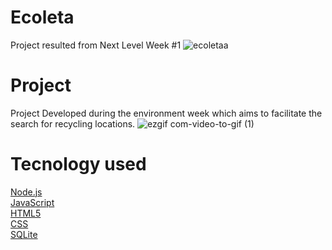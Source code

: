 # Ecoleta
Project resulted from Next Level Week #1
![ecoletaa](https://user-images.githubusercontent.com/47614825/84704258-ed6eb280-af2f-11ea-814b-d0f1a2503534.png)
</br>
# Project
 Project Developed during the environment week which aims to facilitate the search for recycling locations.
![ezgif com-video-to-gif (1)](https://user-images.githubusercontent.com/47614825/84704172-cd3ef380-af2f-11ea-93dd-9793adb1e724.gif)

# Tecnology used
<a href="https://nodejs.org/en/">Node.js</a>  <br/>
<a href="https://www.javascript.com/">JavaScript</a> <br/>
<a href="">HTML5</a> <br/>
<a href="">CSS</a> <br/>
<a href="https://www.sqlite.org/index.html">SQLite</a> 
 
